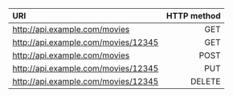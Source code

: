 | URI | HTTP method |
|:-----------|------------:|
| http://api.example.com/movies       | GET        |
| http://api.example.com/movies/12345     | GET      |
| http://api.example.com/movies       | POST        |
| http://api.example.com/movies/12345         | PUT          |
| http://api.example.com/movies/12345         | DELETE          |
